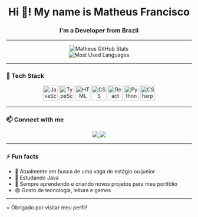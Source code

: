<h1 align="center">Hi 👋! My name is Matheus Francisco</h1>
<h3 align="center">I'm a Developer from Brazil</h3>

---

<p align="center">
  <img src="https://github-profile-summary-cards.vercel.app/api/cards/profile-details?username=IMTheus&theme=radical" alt="Matheus GitHub Stats"/>
  <br/>
  <img src="https://github-profile-summary-cards.vercel.app/api/cards/repos-per-language?username=IMTheus&theme=radical" alt="Most Used Languages"/>
</p>

---

### 🚀 Tech Stack

<p align="center">
  <img src="https://cdn.jsdelivr.net/gh/devicons/devicon/icons/javascript/javascript-original.svg" height="40" alt="JavaScript"/>
  <img src="https://cdn.jsdelivr.net/gh/devicons/devicon/icons/typescript/typescript-original.svg" height="40" alt="TypeScript"/>
  <img src="https://cdn.jsdelivr.net/gh/devicons/devicon/icons/html5/html5-original.svg" height="40" alt="HTML"/>
  <img src="https://cdn.jsdelivr.net/gh/devicons/devicon/icons/css3/css3-original.svg" height="40" alt="CSS"/>
  <img src="https://cdn.jsdelivr.net/gh/devicons/devicon/icons/react/react-original.svg" height="40" alt="React"/>
  <img src="https://cdn.jsdelivr.net/gh/devicons/devicon/icons/python/python-original.svg" height="40" alt="Python"/>
  <img src="https://cdn.jsdelivr.net/gh/devicons/devicon/icons/csharp/csharp-original.svg" height="40" alt="CSharp"/>
</p>

---

### 📫 Connect with me

<p align="center">
  <a href="https://www.instagram.com/ztheeuz/" target="_blank">
    <img src="https://img.shields.io/badge/-Instagram-E4405F?style=for-the-badge&logo=instagram&logoColor=white"/>
  </a>
  <a href="https://www.linkedin.com/in/matheus-francisco-2384a8235/" target="_blank">
    <img src="https://img.shields.io/badge/-LinkedIn-0077B5?style=for-the-badge&logo=linkedin&logoColor=white"/>
  </a>
</p>

---

### ⚡ Fun facts

- 🔭 Atualmente em busca de uma vaga de estágio ou junior
- 🌱 Estudando Java
- 🧠 Sempre aprendendo e criando novos projetos para meu portfólio
- 😄 Gosto de tecnologia, leitura e games

---

⭐️ Obrigado por visitar meu perfil!

